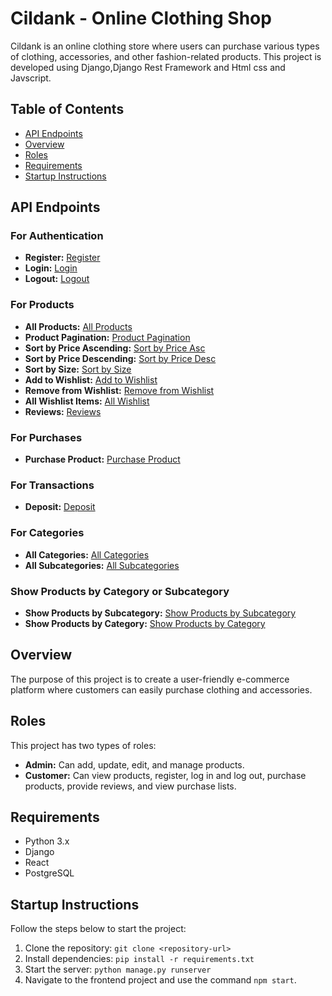 # Cildank - Online Clothing Shop

Cildank is an online clothing store where users can purchase various types of clothing, accessories, and other fashion-related products. This project is developed using Django,Django Rest Framework and Html css and Javscript.

## Table of Contents
- [API Endpoints](#api-endpoints)
- [Overview](#overview)
- [Roles](#roles)
- [Requirements](#requirements)
- [Startup Instructions](#startup-instructions)

## API Endpoints

### For Authentication
- **Register:** [Register](https://cildank-shop-deploy-versel.vercel.app/auth/register/)
- **Login:** [Login](https://cildank-shop-deploy-versel.vercel.app/auth/login/)
- **Logout:** [Logout](https://cildank-shop-deploy-versel.vercel.app/auth/logout/)

### For Products
- **All Products:** [All Products](https://cildank-shop-deploy-versel.vercel.app/products/product/)
- **Product Pagination:** [Product Pagination](https://cildank-shop-deploy-versel.vercel.app/products/product/?page=2)
- **Sort by Price Ascending:** [Sort by Price Asc](https://cildank-shop-deploy-versel.vercel.app/products/product/sorted_by_price/?order=asc)
- **Sort by Price Descending:** [Sort by Price Desc](https://cildank-shop-deploy-versel.vercel.app/products/product/sorted_by_price/?order=desc)
- **Sort by Size:** [Sort by Size](https://cildank-shop-deploy-versel.vercel.app/products/product/sorted_by_size/M/)
- **Add to Wishlist:** [Add to Wishlist](https://cildank-shop-deploy-versel.vercel.app/products/wishlist/add_product/1/)
- **Remove from Wishlist:** [Remove from Wishlist](https://cildank-shop-deploy-versel.vercel.app/products/wishlist/remove_product/1/)
- **All Wishlist Items:** [All Wishlist](https://cildank-shop-deploy-versel.vercel.app/products/wishlist/)
- **Reviews:** [Reviews](https://cildank-shop-deploy-versel.vercel.app/products/review/)

### For Purchases
- **Purchase Product:** [Purchase Product](https://cildank-shop-deploy-versel.vercel.app/purchases/list/1)

### For Transactions
- **Deposit:** [Deposit](https://cildank-shop-deploy-versel.vercel.app/transactions/deposit/)

### For Categories
- **All Categories:** [All Categories](https://cildank-shop-deploy-versel.vercel.app/categories/category_list/)
- **All Subcategories:** [All Subcategories](https://cildank-shop-deploy-versel.vercel.app/categories/subcategory_list/)

### Show Products by Category or Subcategory
- **Show Products by Subcategory:** [Show Products by Subcategory](https://cildank-shop-deploy-versel.vercel.app/category_products/?sub_category_id=3)
- **Show Products by Category:** [Show Products by Category](https://cildank-shop-deploy-versel.vercel.app/category_products/?category_id=3)

## Overview
The purpose of this project is to create a user-friendly e-commerce platform where customers can easily purchase clothing and accessories.

## Roles
This project has two types of roles:
- **Admin:** Can add, update, edit, and manage products.
- **Customer:** Can view products, register, log in and log out, purchase products, provide reviews, and view purchase lists.

## Requirements
- Python 3.x
- Django
- React
- PostgreSQL

## Startup Instructions
Follow the steps below to start the project:
1. Clone the repository: `git clone <repository-url>`
2. Install dependencies: `pip install -r requirements.txt`
3. Start the server: `python manage.py runserver`
4. Navigate to the frontend project and use the command `npm start`.



